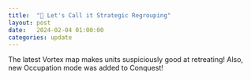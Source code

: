 ```yaml
---
title:  "🏃 Let's Call it Strategic Regrouping"
layout: post
date:   2024-02-04 01:00:00
categories: update
---
```


The latest Vortex map makes units suspiciously good at retreating! Also, new Occupation mode was added to Conquest!
